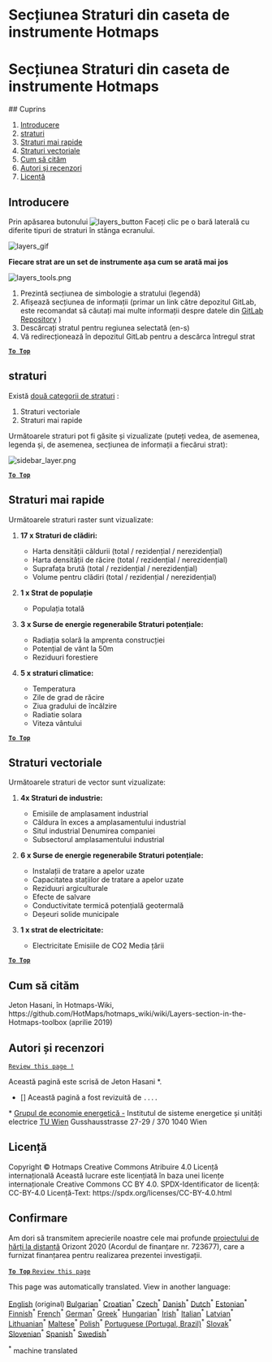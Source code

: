 <h1> <a class="anchor" id="layers-section-in-the-hotmaps-toolbox" href="#layers-section-in-the-hotmaps-toolbox"><i class="fa fa-link"></i></a> Secțiunea Straturi din caseta de instrumente Hotmaps </h1><h1> <a class="anchor" id="layers-section-in-the-hotmaps-toolbox" href="#layers-section-in-the-hotmaps-toolbox"><i class="fa fa-link"></i></a> Secțiunea Straturi din caseta de instrumente Hotmaps </h1><p> ## Cuprins </p><ol><li> <a href="#introduction">Introducere</a> </li><li> <a href="#layers">straturi</a> </li><li> <a href="#raster-layers">Straturi mai rapide</a> </li><li> <a href="#vector-layers">Straturi vectoriale</a> </li><li> <a href="#how-to-cite">Cum să cităm</a> </li><li> <a href="#authors-and-reviewers">Autori și recenzori</a> </li><li> <a href="#license">Licență</a> </li></ol><h2> <a class="anchor" id="introduction" href="#introduction"><i class="fa fa-link"></i></a> Introducere </h2><p> Prin apăsarea butonului <img alt="layers_button" src="https://github.com/HotMaps/hotmaps_wiki/blob/master/Images/general_tool_functionalities_and_structure/layers_button.PNG"/> Faceți clic pe o bară laterală cu diferite tipuri de straturi în stânga ecranului. </p><p><img alt="layers_gif" src="https://github.com/HotMaps/hotmaps_wiki/blob/master/Images/general_tool_functionalities_and_structure/layers.gif"/></p><p> <strong>Fiecare strat are un set de instrumente așa cum se arată mai jos</strong> </p><p><img alt="layers_tools.png" src="https://github.com/HotMaps/hotmaps_wiki/blob/master/Images/general_tool_functionalities_and_structure/layers_tools.png"/></p><ol><li> Prezintă secțiunea de simbologie a stratului (legendă) </li><li> Afișează secțiunea de informații (primar un link către depozitul GitLab, este recomandat să căutați mai multe informații despre datele din <a href="https://gitlab.com/hotmaps">GitLab Repository</a> ) </li><li> Descărcați stratul pentru regiunea selectată (en-s) </li><li> Vă redirecționează în depozitul GitLab pentru a descărca întregul strat </li></ol><p><ins> <code><strong><a href="#table-of-contents">To Top</a></strong></code> </ins> </p><h2> <a class="anchor" id="layers" href="#layers"><i class="fa fa-link"></i></a> straturi </h2><p> Există <a href="https://www.gislounge.com/geodatabases-explored-vector-and-raster-data">două categorii de straturi</a> : </p><ol><li> Straturi vectoriale </li><li> Straturi mai rapide </li></ol><p> Următoarele straturi pot fi găsite și vizualizate (puteți vedea, de asemenea, legenda și, de asemenea, secțiunea de informații a fiecărui strat): </p><p><img alt="sidebar_layer.png" src="https://github.com/HotMaps/hotmaps_wiki/blob/master/Images/general_tool_functionalities_and_structure/all_layers.png"/></p><p><ins> <code><strong><a href="#table-of-contents">To Top</a></strong></code> </ins> </p><h2> <a class="anchor" id="raster-layers" href="#raster-layers"><i class="fa fa-link"></i></a> Straturi mai rapide </h2><p> Următoarele straturi raster sunt vizualizate: </p><ol><li><p> <strong>17 x Straturi de clădiri:</strong> </p><ul><li> Harta densității căldurii (total / rezidențial / nerezidențial) </li><li> Harta densității de răcire (total / rezidențial / nerezidențial) </li><li> Suprafața brută (total / rezidențial / nerezidențial) </li><li> Volume pentru clădiri (total / rezidențial / nerezidențial) </li></ul></li><li><p> <strong>1 x Strat de populație</strong> </p><ul><li> Populația totală </li></ul></li><li><p> <strong>3 x Surse de energie regenerabile Straturi potențiale:</strong> </p><ul><li> Radiația solară la amprenta construcției </li><li> Potențial de vânt la 50m </li><li> Reziduuri forestiere </li></ul></li><li><p> <strong>5 x straturi climatice:</strong> </p><ul><li> Temperatura </li><li> Zile de grad de răcire </li><li> Ziua gradului de încălzire </li><li> Radiatie solara </li><li> Viteza vântului </li></ul></li></ol><p><ins> <code><strong><a href="#table-of-contents">To Top</a></strong></code> </ins> </p><h2> <a class="anchor" id="vector-layers" href="#vector-layers"><i class="fa fa-link"></i></a> Straturi vectoriale </h2><p> Următoarele straturi de vector sunt vizualizate: </p><ol><li><p> <strong>4x Straturi de industrie:</strong> </p><ul><li> Emisiile de amplasament industrial </li><li> Căldura în exces a amplasamentului industrial </li><li> Situl industrial Denumirea companiei </li><li> Subsectorul amplasamentului industrial </li></ul></li><li><p> <strong>6 x Surse de energie regenerabile Straturi potențiale:</strong> </p><ul><li> Instalații de tratare a apelor uzate </li><li> Capacitatea stațiilor de tratare a apelor uzate </li><li> Reziduuri argiculturale </li><li> Efecte de salvare </li><li> Conductivitate termică potențială geotermală </li><li> Deșeuri solide municipale </li></ul></li><li><p> <strong>1 x strat de electricitate:</strong> </p><ul><li> Electricitate Emisiile de CO2 Media țării </li></ul></li></ol><p><ins> <code><strong><a href="#table-of-contents">To Top</a></strong></code> </ins> </p><h2> <a class="anchor" id="how-to-cite" href="#how-to-cite"><i class="fa fa-link"></i></a> Cum să cităm </h2><p> Jeton Hasani, în Hotmaps-Wiki, https://github.com/HotMaps/hotmaps_wiki/wiki/Layers-section-in-the-Hotmaps-toolbox (aprilie 2019) </p><h2> <a class="anchor" id="authors-and-reviewers" href="#authors-and-reviewers"><i class="fa fa-link"></i></a> Autori și recenzori </h2><p> <code><a href="https://github.com/HotMaps/hotmaps_wiki/wiki/Layer-Section/_edit">Review this page !</a></code> </p> <p> Această pagină este scrisă de Jeton Hasani *. </p><ul><li> [] Această pagină a fost revizuită de <code>....</code> </li></ul><p> * <a href="https://eeg.tuwien.ac.at/">Grupul de economie energetică -</a> Institutul de sisteme energetice și unități electrice <a href="https://eeg.tuwien.ac.at/">TU Wien</a> Gusshausstrasse 27-29 / 370 1040 Wien </p><h2> <a class="anchor" id="license" href="#license"><i class="fa fa-link"></i></a> Licență </h2><p> Copyright © Hotmaps Creative Commons Atribuire 4.0 Licență internațională Această lucrare este licențiată în baza unei licențe internaționale Creative Commons CC BY 4.0. SPDX-Identificator de licență: CC-BY-4.0 Licență-Text: https://spdx.org/licenses/CC-BY-4.0.html </p><h2> <a class="anchor" id="acknowledgement" href="#acknowledgement"><i class="fa fa-link"></i></a> Confirmare </h2><p> Am dori să transmitem aprecierile noastre cele mai profunde <a href="https://www.hotmaps-project.eu">proiectului de hărți la distanță</a> Orizont 2020 (Acordul de finanțare nr. 723677), care a furnizat finanțarea pentru realizarea prezentei investigații. </p><p><ins> <code><strong><a href="#table-of-contents">To Top</a></strong></code> </ins> <code><a href="https://github.com/HotMaps/hotmaps_wiki/wiki/Layer-Section/_edit">Review this page</a></code> </p>
<!--- THIS IS A SUPER UNIQUE IDENTIFIER -->

This page was automatically translated. View in another language:

[English](../en/Layers-section-in-the-Hotmaps-toolbox) (original) [Bulgarian](../bg/Layers-section-in-the-Hotmaps-toolbox)<sup>\*</sup> [Croatian](../hr/Layers-section-in-the-Hotmaps-toolbox)<sup>\*</sup> [Czech](../cs/Layers-section-in-the-Hotmaps-toolbox)<sup>\*</sup> [Danish](../da/Layers-section-in-the-Hotmaps-toolbox)<sup>\*</sup> [Dutch](../nl/Layers-section-in-the-Hotmaps-toolbox)<sup>\*</sup> [Estonian](../et/Layers-section-in-the-Hotmaps-toolbox)<sup>\*</sup> [Finnish](../fi/Layers-section-in-the-Hotmaps-toolbox)<sup>\*</sup> [French](../fr/Layers-section-in-the-Hotmaps-toolbox)<sup>\*</sup> [German](../de/Layers-section-in-the-Hotmaps-toolbox)<sup>\*</sup> [Greek](../el/Layers-section-in-the-Hotmaps-toolbox)<sup>\*</sup> [Hungarian](../hu/Layers-section-in-the-Hotmaps-toolbox)<sup>\*</sup> [Irish](../ga/Layers-section-in-the-Hotmaps-toolbox)<sup>\*</sup> [Italian](../it/Layers-section-in-the-Hotmaps-toolbox)<sup>\*</sup> [Latvian](../lv/Layers-section-in-the-Hotmaps-toolbox)<sup>\*</sup> [Lithuanian](../lt/Layers-section-in-the-Hotmaps-toolbox)<sup>\*</sup> [Maltese](../mt/Layers-section-in-the-Hotmaps-toolbox)<sup>\*</sup> [Polish](../pl/Layers-section-in-the-Hotmaps-toolbox)<sup>\*</sup> [Portuguese (Portugal, Brazil)](../pt/Layers-section-in-the-Hotmaps-toolbox)<sup>\*</sup>  [Slovak](../sk/Layers-section-in-the-Hotmaps-toolbox)<sup>\*</sup> [Slovenian](../sl/Layers-section-in-the-Hotmaps-toolbox)<sup>\*</sup> [Spanish](../es/Layers-section-in-the-Hotmaps-toolbox)<sup>\*</sup> [Swedish](../sv/Layers-section-in-the-Hotmaps-toolbox)<sup>\*</sup> 

<sup>\*</sup> machine translated
